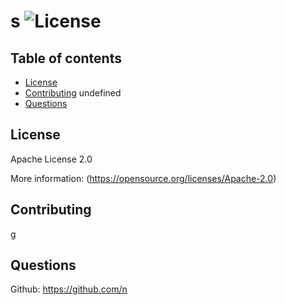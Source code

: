 # s ![License](https://img.shields.io/badge/License-Apache_2.0-blue.svg)
  



## Table of contents
 



- [License](#License)
- [Contributing](#Contributing)
undefined
- [Questions](#Questions) 
      


      


      
## License <div id='License'>
Apache License 2.0

More information: (https://opensource.org/licenses/Apache-2.0)
      

## Contributing <div id='Contributing'>
  g
      


      
## Questions <div id='Questions'>
      
Github: https://github.com/n
      

  